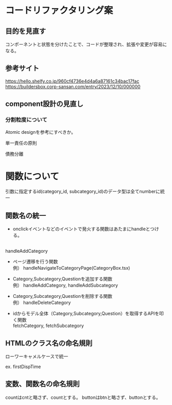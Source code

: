 # コードリファクタリング案

## 目的を見直す
コンポーネントと状態を分けたことで、コードが整理され、拡張や変更が容易になる。

## 参考サイト

https://hello.shelfy.co.jp/960cf4736e4d4a6a87161c34bac17fac
https://buildersbox.corp-sansan.com/entry/2023/12/10/000000

## component設計の見直し

### 分割粒度について
Atomic designを参考にすべきか。

単一責任の原則

債務分離

# 関数について
引数に指定するid(category_id, subcategory_id)のデータ型は全てnumberに統一

## 関数名の統一

- onclickイベントなどのイベントで発火する関数はあたまにhandleとつける。
<br>
handleAddCategory

- ページ遷移を行う関数<br>
例）
handleNavigateToCategoryPage(CategoryBox.tsx)

- Category,Subcategory,Questionを追加する関数<br>
例）
handleAddCategory, handleAddSubcategory

- Category,Subcategory,Questionを削除する関数<br>
例）
handleDeleteCategory

- idからモデル全体（Category,Subcategory,Question）を取得するAPIを叩く関数<br>
fetchCategory, fetchSubcategory

## HTMLのクラス名の命名規則

ローワーキャメルケースで統一

ex. firstDispTime

## 変数、関数名の命名規則
countはcntと略さず、countとする。
buttonはbtnと略さず、buttonとする。